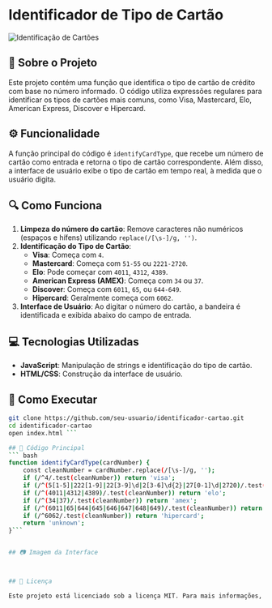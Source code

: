 # Identificador de Tipo de Cartão

![Identificação de Cartões](https://via.placeholder.com/800x400.png?text=Identificador+de+Cart%C3%A3o)

## 📌 Sobre o Projeto
Este projeto contém uma função que identifica o tipo de cartão de crédito com base no número informado. O código utiliza expressões regulares para identificar os tipos de cartões mais comuns, como Visa, Mastercard, Elo, American Express, Discover e Hipercard.

## ⚙️ Funcionalidade
A função principal do código é `identifyCardType`, que recebe um número de cartão como entrada e retorna o tipo de cartão correspondente. Além disso, a interface de usuário exibe o tipo de cartão em tempo real, à medida que o usuário digita.

## 🔍 Como Funciona
1. **Limpeza do número do cartão**: Remove caracteres não numéricos (espaços e hífens) utilizando `replace(/[\s-]/g, '')`.
2. **Identificação do Tipo de Cartão**:
   - **Visa**: Começa com `4`.
   - **Mastercard**: Começa com `51-55` ou `2221-2720`.
   - **Elo**: Pode começar com `4011`, `4312`, `4389`.
   - **American Express (AMEX)**: Começa com `34` ou `37`.
   - **Discover**: Começa com `6011`, `65`, ou `644-649`.
   - **Hipercard**: Geralmente começa com `6062`.
3. **Interface de Usuário**: Ao digitar o número do cartão, a bandeira é identificada e exibida abaixo do campo de entrada.

## 💻 Tecnologias Utilizadas
- **JavaScript**: Manipulação de strings e identificação do tipo de cartão.
- **HTML/CSS**: Construção da interface de usuário.

## 🚀 Como Executar
```bash
git clone https://github.com/seu-usuario/identificador-cartao.git
cd identificador-cartao
open index.html ```

## 📜 Código Principal
``` bash
function identifyCardType(cardNumber) {
    const cleanNumber = cardNumber.replace(/[\s-]/g, '');
    if (/^4/.test(cleanNumber)) return 'visa';
    if (/^(5[1-5]|222[1-9]|22[3-9]\d|2[3-6]\d{2}|27[0-1]\d|2720)/.test(cleanNumber)) return 'mastercard';
    if (/^(4011|4312|4389)/.test(cleanNumber)) return 'elo';
    if (/^(34|37)/.test(cleanNumber)) return 'amex';
    if (/^(6011|65|644|645|646|647|648|649)/.test(cleanNumber)) return 'discover';
    if (/^6062/.test(cleanNumber)) return 'hipercard';
    return 'unknown';
}```


## 📷 Imagem da Interface



## 📄 Licença

Este projeto está licenciado sob a licença MIT. Para mais informações, consulte o arquivo LICENSE.

